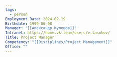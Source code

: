 ```yaml
---
tags:
  - person
Employment Date: 2024-02-19
Birthdate: 1999-06-08
Manager: "[[Александр Кулешов]]"
Intranet: https://home.vk.team/users/v.lasukov/
Title: Project Manager
Competency: "[[Disciplines/Project Management]]"
Office: ""
---
```

